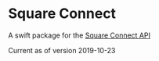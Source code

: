 # Square Connect

A swift package for the [Square Connect API](https://developer.squareup.com/reference/square)

Current as of version 2019-10-23
